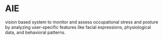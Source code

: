 # AIE
vision based system to monitor and assess occupational stress and posture by analyzing user-specific features like facial expressions, physiological data, and behavioral patterns.
